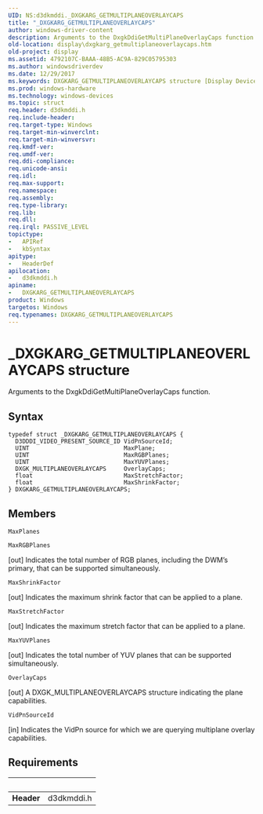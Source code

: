 ```yaml
---
UID: NS:d3dkmddi._DXGKARG_GETMULTIPLANEOVERLAYCAPS
title: "_DXGKARG_GETMULTIPLANEOVERLAYCAPS"
author: windows-driver-content
description: Arguments to the DxgkDdiGetMultiPlaneOverlayCaps function.
old-location: display\dxgkarg_getmultiplaneoverlaycaps.htm
old-project: display
ms.assetid: 4792107C-BAAA-48B5-AC9A-829C05795303
ms.author: windowsdriverdev
ms.date: 12/29/2017
ms.keywords: DXGKARG_GETMULTIPLANEOVERLAYCAPS structure [Display Devices], _DXGKARG_GETMULTIPLANEOVERLAYCAPS, DXGKARG_GETMULTIPLANEOVERLAYCAPS, display.dxgkarg_getmultiplaneoverlaycaps, *IN_OUT_PDXGKARG_GETMULTIPLANEOVERLAYCAPS, d3dkmddi/DXGKARG_GETMULTIPLANEOVERLAYCAPS
ms.prod: windows-hardware
ms.technology: windows-devices
ms.topic: struct
req.header: d3dkmddi.h
req.include-header: 
req.target-type: Windows
req.target-min-winverclnt: 
req.target-min-winversvr: 
req.kmdf-ver: 
req.umdf-ver: 
req.ddi-compliance: 
req.unicode-ansi: 
req.idl: 
req.max-support: 
req.namespace: 
req.assembly: 
req.type-library: 
req.lib: 
req.dll: 
req.irql: PASSIVE_LEVEL
topictype:
-	APIRef
-	kbSyntax
apitype:
-	HeaderDef
apilocation:
-	d3dkmddi.h
apiname:
-	DXGKARG_GETMULTIPLANEOVERLAYCAPS
product: Windows
targetos: Windows
req.typenames: DXGKARG_GETMULTIPLANEOVERLAYCAPS
---
```


# _DXGKARG_GETMULTIPLANEOVERLAYCAPS structure
Arguments to the DxgkDdiGetMultiPlaneOverlayCaps function.

## Syntax
````
typedef struct _DXGKARG_GETMULTIPLANEOVERLAYCAPS {
  D3DDDI_VIDEO_PRESENT_SOURCE_ID VidPnSourceId;
  UINT                           MaxPlane;
  UINT                           MaxRGBPlanes;
  UINT                           MaxYUVPlanes;
  DXGK_MULTIPLANEOVERLAYCAPS     OverlayCaps;
  float                          MaxStretchFactor;
  float                          MaxShrinkFactor;
} DXGKARG_GETMULTIPLANEOVERLAYCAPS;
````

## Members


`MaxPlanes`



`MaxRGBPlanes`

[out] Indicates the total number of RGB planes, including the DWM’s primary, that can be supported simultaneously.

`MaxShrinkFactor`

[out] Indicates the maximum shrink factor that can be applied to a plane.

`MaxStretchFactor`

[out] Indicates the maximum stretch factor that can be applied to a plane.

`MaxYUVPlanes`

[out] Indicates the total number of YUV planes that can be supported simultaneously.

`OverlayCaps`

[out] A DXGK_MULTIPLANEOVERLAYCAPS structure indicating the plane capabilities.

`VidPnSourceId`

[in] Indicates the VidPn source for which we are querying multiplane overlay capabilities.


## Requirements
| &nbsp; | &nbsp; |
| ---- |:---- |
| **Header** | d3dkmddi.h |
